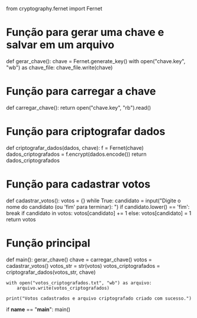 from cryptography.fernet import Fernet

# Função para gerar uma chave e salvar em um arquivo
def gerar_chave():
    chave = Fernet.generate_key()
    with open("chave.key", "wb") as chave_file:
        chave_file.write(chave)

# Função para carregar a chave
def carregar_chave():
    return open("chave.key", "rb").read()

# Função para criptografar dados
def criptografar_dados(dados, chave):
    f = Fernet(chave)
    dados_criptografados = f.encrypt(dados.encode())
    return dados_criptografados

# Função para cadastrar votos
def cadastrar_votos():
    votos = {}
    while True:
        candidato = input("Digite o nome do candidato (ou 'fim' para terminar): ")
        if candidato.lower() == 'fim':
            break
        if candidato in votos:
            votos[candidato] += 1
        else:
            votos[candidato] = 1
    return votos

# Função principal
def main():
    gerar_chave()
    chave = carregar_chave()
    votos = cadastrar_votos()
    votos_str = str(votos)
    votos_criptografados = criptografar_dados(votos_str, chave)
    
    with open("votos_criptografados.txt", "wb") as arquivo:
        arquivo.write(votos_criptografados)

    print("Votos cadastrados e arquivo criptografado criado com sucesso.")

if __name__ == "__main__":
    main()

